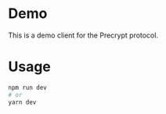 # Demo

This is a demo client for the Precrypt protocol.

# Usage

```bash
npm run dev
# or
yarn dev
```
